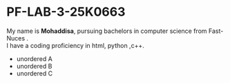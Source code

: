 # PF-LAB-3-25K0663
My name is **Mohaddisa**, pursuing bachelors in computer science from Fast-Nuces .
</br>
I have a coding proficiency in html, python ,c++.
</br>
- unordered A
- unordered B
- unordered C

